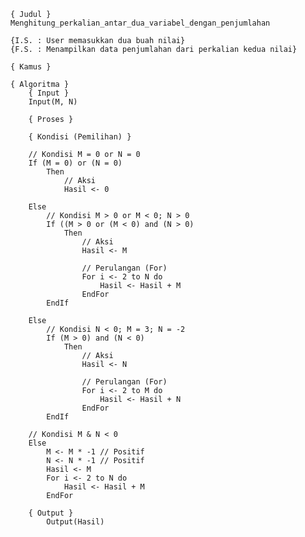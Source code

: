     { Judul }
    Menghitung_perkalian_antar_dua_variabel_dengan_penjumlahan

    {I.S. : User memasukkan dua buah nilai}
	{F.S. : Menampilkan data penjumlahan dari perkalian kedua nilai}

    { Kamus }
        
    { Algoritma }
        { Input }
        Input(M, N)
        
        { Proses }

        { Kondisi (Pemilihan) }
        
        // Kondisi M = 0 or N = 0
        If (M = 0) or (N = 0)
            Then
                // Aksi
                Hasil <- 0

        Else
            // Kondisi M > 0 or M < 0; N > 0
            If ((M > 0 or (M < 0) and (N > 0)
                Then
                    // Aksi
                    Hasil <- M
                    
                    // Perulangan (For)
                    For i <- 2 to N do
                        Hasil <- Hasil + M
                    EndFor
            EndIf

        Else
            // Kondisi N < 0; M = 3; N = -2
            If (M > 0) and (N < 0)
                Then
                    // Aksi
                    Hasil <- N

                    // Perulangan (For)
                    For i <- 2 to M do
                        Hasil <- Hasil + N
                    EndFor
            EndIf

        // Kondisi M & N < 0
        Else
            M <- M * -1 // Positif
            N <- N * -1 // Positif
            Hasil <- M
            For i <- 2 to N do
                Hasil <- Hasil + M
            EndFor

        { Output }
            Output(Hasil)